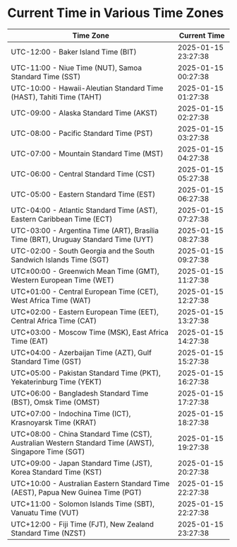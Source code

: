 # Current Time in Various Time Zones

| Time Zone | Current Time |
|-----------|--------------|
| UTC-12:00 - Baker Island Time (BIT) | 2025-01-15 23:27:38 |
| UTC-11:00 - Niue Time (NUT), Samoa Standard Time (SST) | 2025-01-15 00:27:38 |
| UTC-10:00 - Hawaii-Aleutian Standard Time (HAST), Tahiti Time (TAHT) | 2025-01-15 01:27:38 |
| UTC-09:00 - Alaska Standard Time (AKST) | 2025-01-15 02:27:38 |
| UTC-08:00 - Pacific Standard Time (PST) | 2025-01-15 03:27:38 |
| UTC-07:00 - Mountain Standard Time (MST) | 2025-01-15 04:27:38 |
| UTC-06:00 - Central Standard Time (CST) | 2025-01-15 05:27:38 |
| UTC-05:00 - Eastern Standard Time (EST) | 2025-01-15 06:27:38 |
| UTC-04:00 - Atlantic Standard Time (AST), Eastern Caribbean Time (ECT) | 2025-01-15 07:27:38 |
| UTC-03:00 - Argentina Time (ART), Brasília Time (BRT), Uruguay Standard Time (UYT) | 2025-01-15 08:27:38 |
| UTC-02:00 - South Georgia and the South Sandwich Islands Time (SGT) | 2025-01-15 09:27:38 |
| UTC±00:00 - Greenwich Mean Time (GMT), Western European Time (WET) | 2025-01-15 11:27:38 |
| UTC+01:00 - Central European Time (CET), West Africa Time (WAT) | 2025-01-15 12:27:38 |
| UTC+02:00 - Eastern European Time (EET), Central Africa Time (CAT) | 2025-01-15 13:27:38 |
| UTC+03:00 - Moscow Time (MSK), East Africa Time (EAT) | 2025-01-15 14:27:38 |
| UTC+04:00 - Azerbaijan Time (AZT), Gulf Standard Time (GST) | 2025-01-15 15:27:38 |
| UTC+05:00 - Pakistan Standard Time (PKT), Yekaterinburg Time (YEKT) | 2025-01-15 16:27:38 |
| UTC+06:00 - Bangladesh Standard Time (BST), Omsk Time (OMST) | 2025-01-15 17:27:38 |
| UTC+07:00 - Indochina Time (ICT), Krasnoyarsk Time (KRAT) | 2025-01-15 18:27:38 |
| UTC+08:00 - China Standard Time (CST), Australian Western Standard Time (AWST), Singapore Time (SGT) | 2025-01-15 19:27:38 |
| UTC+09:00 - Japan Standard Time (JST), Korea Standard Time (KST) | 2025-01-15 20:27:38 |
| UTC+10:00 - Australian Eastern Standard Time (AEST), Papua New Guinea Time (PGT) | 2025-01-15 22:27:38 |
| UTC+11:00 - Solomon Islands Time (SBT), Vanuatu Time (VUT) | 2025-01-15 22:27:38 |
| UTC+12:00 - Fiji Time (FJT), New Zealand Standard Time (NZST) | 2025-01-15 23:27:38 |
